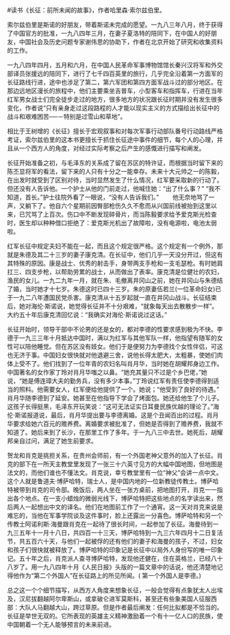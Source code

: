 \#读书《长征：前所未闻的故事》，作者哈里森·索尔兹伯里。

索尔兹伯里是斯诺的好朋友，带着斯诺未完成的愿望。一九八三年八月，终于获得了中国官方的批准，一九八四年三月，在妻子夏洛特的陪同下，在中国人的好朋友，中国社会及历史问题专家谢伟思的协助下，作者在北京开始了研究和收集资料的工作。 　　

一九八四年四月，五月和六月，在中国人民革命军事博物馆馆长秦兴汉将军和外交部译员张援远的陪同下，进行了七千四百英里的旅行，几乎完全沿着第一方面军的长征路线行进，途中也涉足了第二，第六军团和第四方面军战斗过的部分地区。在那边远地区漫长的旅程中，他们主要乘坐吉普车，小型客车和指挥车，行进在当年红军男女战士们完全徒步走过的地方，很多地方的状况跟长征时期并没有发生很多变化，作者说“只有亲身走过这段路程的人才能以现实主义的方式描绘出长征中的战斗和艰难困苦──－特别是过雪山和草地”。

相比于王树增的《长征》擅长于宏观叙事和对每次军事行动部队番号行动路线严格考证，索尔兹伯里的这本书更擅长于抓住长征途中事件的细节，每个人的心理，并且从一个西方人的角度，对经过实际考察之后产生的感慨进行描写和阐发。

长征开始准备之初，与毛泽东的关系成了留在苏区的特许证，而根据当时留下来的陈丕显将军的看法，留下来的人只有十分之一能幸存。未来十大元帅之一的陈毅，在出发时就受到了区别对待，当时显然发生了什么情况，红军要采取新的行动了。但还没有人告诉他。一个护士从他的门前走过，他喊住她：“出了什么事？” “我不知道，首长。”护士往院外看了一眼说，“没有人告诉我们。” 　　他无奈地骂了一声，又躺下了。他自六个星期前因臀部枪伤久久不愈而从兴国前线被抬到这里以来，已咒骂了上百次。伤口中不断发现碎骨片，而当陈毅要求给予爱克斯光检查时，医生却以种种借口拒绝了：爱克斯光机出了故障啦，没有电源啦，电池太弱啦。

红军长征中规定夫妇不能在一起，而且这个规定很严格。这个规定有一个例外，那就是朱德及其二十三岁的妻子康克清。在长征中，他们几乎一天没分开过，但这有其特殊的原因。康是战士、优秀的射击手，身带两支手枪和一支毛瑟枪。有时她肩扛三、四支步枪，以帮助劳累的战士，从而做出了表率。康克清是位健壮的农妇，渔民的女儿。一九二九年一月，就在朱、毛撤离井冈山之前，她在井冈山与朱德结了婚，当时她才十七岁。朱德这时已四十三岁。朱的原妻伍若兰(一位革命妇女)已于一九二八年遭国民党杀害。康克清从十五岁起就一直在井冈山战斗。长征结束后，她对海伦·斯诺说，她觉得长征并不十分艰难，“就象每天出去散散步一样”。大约五十年后康克清回忆说：“我确实对海伦·斯诺说过这话。” 　

长征开始时，领导干部中不论男的还是女的，都对李德的性要求感到极为不快。李德于一九三三年十月抵达中国时，满以为红军与其他军队一样，他指望有随军的女性可以陪他睡觉。但在苏区没有妓女。他们于是便努力为李德找个女性伴侣，可这也无济于事。中国妇女很快就对他退避三舍，说他长得太肥大，太粗暴，使她们肉体上受不了。他们找到了一位年青的农妇名叫肖月华，当时她在胡耀邦身边工作。中国著名的女作家丁玲对肖月华嗤之以鼻。“她充其量只不过是个乡巴佬，”她说，“她是傅连璋大夫的勤务兵，没有多少本事。”丁玲说红军有责任使李德得到适当的照料。他需要女人，红军便给他提供了一个。她说；“他受到了良好的待遇。” 肖月华随李德到了延安。她甚至在他指导下学会了烤面包。她还给他生了个儿子。这孩子长得挺黑，毛泽东开玩笑说：“这可无法证实日耳曼民族优越的理论了。”海伦·斯诺报道说，最后，肖月华提出要与李德离婚。这是个丑闻百出的过程。肖月华要求给她六百元的赡养费。离婚要求被批准了，但她是否得到了赡养费，我就不知道了。她后来到了长沙，在那里工作了多年。于一九八三中去世。她死后，胡耀邦亲自过问，满足了她生前要求。

贺龙和肖克是挑担关系，在贵州会师前，有一个外国老神父意外的加入了长征。肖克的部下在一所天主教堂里发现了一张三十六英寸见方的大幅中国地图，但地图是法文的，而他们谁也不懂法文。肖克说，幸亏教堂里有一位“神父”会讲一点中文。这个人就是鲁道夫·博萨哈特，瑞士人，是中国内地的—位新教徒传教土。博萨哈特被带到肖克的司令部。晚饭后，两人坐在一张方桌前，把地图打开，肖克一一指出各个地点。在一支小蜡烛的微弱光线下，博萨哈特把这些地点的名字读出来，然后两人一起想出中文的译名。他们在地图前工作了一个通宵。这一天对肖克来说是难忘的，当他在军事学院谈及这件事时，脸上还露出一分喜色。博萨哈特和另一个传教士阿诺利斯·海曼跟肖克在一起待了很长时间，一起参加了长征。海曼待到一九三五年十一月十八日，共四百一十三天，博萨哈特到一九三六年四月十二日复活节，共五百六十天，与他们一起被俘的还有他们的妻子和海曼的孩子，不过，妇女和孩子们很快就被释放了。博萨哈特的印象记是长征中以局外人身份写的唯一印象记。五十年之后，肖克派人查寻博萨哈特，发现他还健在，住在英格兰，已经八十八岁了。用一九八四年十月《人民日报》头版的一篇文章中的话说，他还清楚地记得他作为“第二个外国人”在长征路上的所见所闻。( 第一个外国人是李德。)

总之这一个个细节描写，从西方人角度来想象长征，一般会觉得有点象犹太人出埃及，汉尼拔翻越阿尔卑斯山，或拿破仑进军莫斯科，甚至还有些象美国人征服西部：大队人马翻越大山，跨过草原。但是作者最后阐发：任何比拟都是不恰当的。长征是举世无双的。它所表现的英雄主义精神激励着一个有十一亿人口的民族，使中国朝着一个无人能够预言的未来前进。